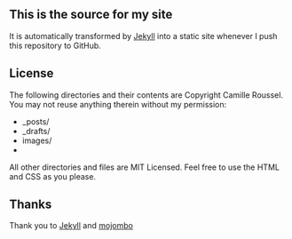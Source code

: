 This is the source for my site
---
It is automatically transformed by [Jekyll](http://github.com/mojombo/jekyll) into a static site whenever I push this repository to GitHub.

License
---
The following directories and their contents are Copyright Camille Roussel. You may not reuse anything therein without my permission:

* _posts/
* _drafts/
* images/
* 
All other directories and files are MIT Licensed. Feel free to use the HTML and CSS as you please. 

Thanks
---
Thank you to [Jekyll](http://github.com/mojombo/jekyll) and [mojombo](https://github.com/mojombo/mojombo.github.io)

